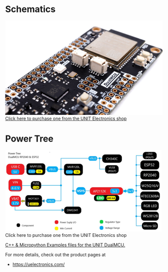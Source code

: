 
# Schematics

<a href="https://github.com/UNIT-Electronics/DualMCU/blob/main/Hardware/UE0002_DualMCUv30_Schematic.pdf"><img src="EU0002-DualMCU V7.jpg?raw=false" width="1000px"><br/>
Click here to purchase one from the UNIT Electronics shop</a>

# Power Tree

<img src="DUALMCU-PowerTree.jpg?raw=false" width="500px"><br/>
Click here to purchase one from the UNIT Electronics shop</a>



[C++ & Micropython Examples files for the UNIT DualMCU.](https://github.com/UNIT-Electronics/DualMCU/tree/main/Examples) 

For more details, check out the product pages at
* https://uelectronics.com/
